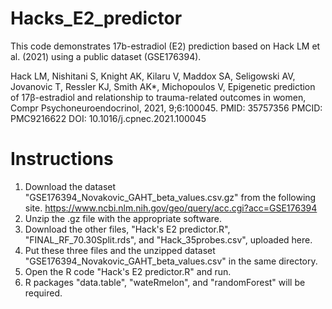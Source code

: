 # Hacks_E2_predictor
This code demonstrates 17b-estradiol (E2) prediction based on Hack LM et al. (2021) using a public dataset (GSE176394).

Hack LM, Nishitani S, Knight AK, Kilaru V, Maddox SA, Seligowski AV, Jovanovic T, Ressler KJ, Smith AK*, Michopoulos V, Epigenetic prediction of 17β-estradiol and relationship to trauma-related outcomes in women, Compr Psychoneuroendocrinol, 2021, 9;6:100045. PMID: 35757356 PMCID: PMC9216622 DOI: 10.1016/j.cpnec.2021.100045

# Instructions
1. Download the dataset "GSE176394_Novakovic_GAHT_beta_values.csv.gz" from the following site.
   https://www.ncbi.nlm.nih.gov/geo/query/acc.cgi?acc=GSE176394
2. Unzip the .gz file with the appropriate software.
3. Download the other files, "Hack's E2 predictor.R", "FINAL_RF_70.30Split.rds", and "Hack_35probes.csv", uploaded here.
4. Put these three files and the unzipped dataset "GSE176394_Novakovic_GAHT_beta_values.csv" in the same directory.
5. Open the R code "Hack's E2 predictor.R" and run.
6. R packages "data.table", "wateRmelon", and "randomForest" will be required.
